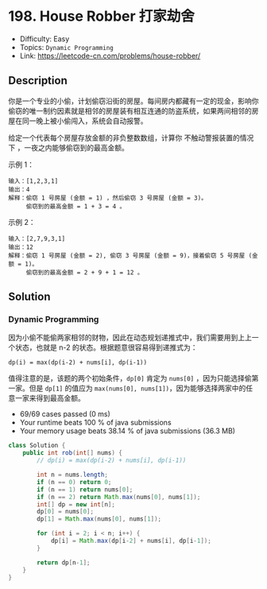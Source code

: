# 198. House Robber 打家劫舍

- Difficulty: Easy
- Topics: `Dynamic Programming`
- Link: https://leetcode-cn.com/problems/house-robber/

## Description

你是一个专业的小偷，计划偷窃沿街的房屋。每间房内都藏有一定的现金，影响你偷窃的唯一制约因素就是相邻的房屋装有相互连通的防盗系统，如果两间相邻的房屋在同一晚上被小偷闯入，系统会自动报警。

给定一个代表每个房屋存放金额的非负整数数组，计算你 不触动警报装置的情况下 ，一夜之内能够偷窃到的最高金额。

示例 1：
```
输入：[1,2,3,1]
输出：4
解释：偷窃 1 号房屋 (金额 = 1) ，然后偷窃 3 号房屋 (金额 = 3)。
     偷窃到的最高金额 = 1 + 3 = 4 。
```

示例 2：
```
输入：[2,7,9,3,1]
输出：12
解释：偷窃 1 号房屋 (金额 = 2), 偷窃 3 号房屋 (金额 = 9)，接着偷窃 5 号房屋 (金额 = 1)。
     偷窃到的最高金额 = 2 + 9 + 1 = 12 。
```

## Solution

### Dynamic Programming

因为小偷不能偷两家相邻的财物，因此在动态规划递推式中，我们需要用到上上一个状态，也就是 n-2 的状态。根据题意很容易得到递推式为：

```
dp(i) = max(dp(i-2) + nums[i], dp(i-1))
```

值得注意的是，该题的两个初始条件，`dp[0]` 肯定为 `nums[0]` ，因为只能选择偷第一家。但是 `dp[1]` 的值应为 `max(nums[0], nums[1])`，因为能够选择两家中的任意一家来得到最高金额。

- 69/69 cases passed (0 ms)
- Your runtime beats 100 % of java submissions
- Your memory usage beats 38.14 % of java submissions (36.3 MB)

```java
class Solution {
    public int rob(int[] nums) {
        // dp(i) = max(dp(i-2) + nums[i], dp(i-1))

        int n = nums.length;
        if (n == 0) return 0;
        if (n == 1) return nums[0];
        if (n == 2) return Math.max(nums[0], nums[1]);
        int[] dp = new int[n];
        dp[0] = nums[0];
        dp[1] = Math.max(nums[0], nums[1]);

        for (int i = 2; i < n; i++) {
            dp[i] = Math.max(dp[i-2] + nums[i], dp[i-1]);
        }

        return dp[n-1];
    }
}
```
